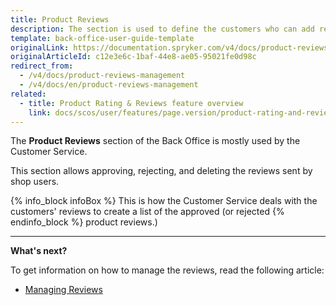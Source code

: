 ```yaml
---
title: Product Reviews
description: The section is used to define the customers who can add reviews and ratings to products, as well as
template: back-office-user-guide-template
originalLink: https://documentation.spryker.com/v4/docs/product-reviews-management
originalArticleId: c12e3e6c-1baf-44e8-ae05-95021fe0d98c
redirect_from:
  - /v4/docs/product-reviews-management
  - /v4/docs/en/product-reviews-management
related:
  - title: Product Rating & Reviews feature overview
    link: docs/scos/user/features/page.version/product-rating-and-reviews-feature-overview.html
---
```


The **Product Reviews** section of the Back Office is mostly used by the Customer Service. 

This section allows approving, rejecting, and deleting the reviews sent by shop users. 

{% info_block infoBox %}
This is how the Customer Service deals with the customers' reviews to create a list of the approved (or rejected
{% endinfo_block %} product reviews.)

------

**What's next?**

To get information on how to manage the reviews, read the following article:

* [Managing Reviews](/docs/scos/user/back-office-user-guides/{{page.version}}/catalog/product-reviews/managing-product-reviews.html)
